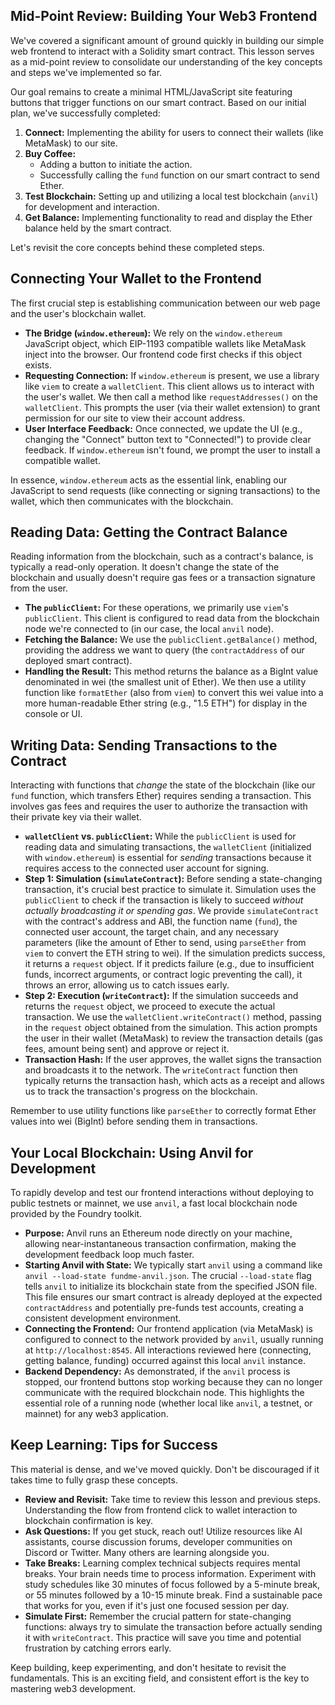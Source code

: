 ## Mid-Point Review: Building Your Web3 Frontend

We've covered a significant amount of ground quickly in building our simple web frontend to interact with a Solidity smart contract. This lesson serves as a mid-point review to consolidate our understanding of the key concepts and steps we've implemented so far.

Our goal remains to create a minimal HTML/JavaScript site featuring buttons that trigger functions on our smart contract. Based on our initial plan, we've successfully completed:

1.  **Connect:** Implementing the ability for users to connect their wallets (like MetaMask) to our site.
2.  **Buy Coffee:**
    *   Adding a button to initiate the action.
    *   Successfully calling the `fund` function on our smart contract to send Ether.
3.  **Test Blockchain:** Setting up and utilizing a local test blockchain (`anvil`) for development and interaction.
4.  **Get Balance:** Implementing functionality to read and display the Ether balance held by the smart contract.

Let's revisit the core concepts behind these completed steps.

## Connecting Your Wallet to the Frontend

The first crucial step is establishing communication between our web page and the user's blockchain wallet.

*   **The Bridge (`window.ethereum`):** We rely on the `window.ethereum` JavaScript object, which EIP-1193 compatible wallets like MetaMask inject into the browser. Our frontend code first checks if this object exists.
*   **Requesting Connection:** If `window.ethereum` is present, we use a library like `viem` to create a `walletClient`. This client allows us to interact with the user's wallet. We then call a method like `requestAddresses()` on the `walletClient`. This prompts the user (via their wallet extension) to grant permission for our site to view their account address.
*   **User Interface Feedback:** Once connected, we update the UI (e.g., changing the "Connect" button text to "Connected!") to provide clear feedback. If `window.ethereum` isn't found, we prompt the user to install a compatible wallet.

In essence, `window.ethereum` acts as the essential link, enabling our JavaScript to send requests (like connecting or signing transactions) to the wallet, which then communicates with the blockchain.

## Reading Data: Getting the Contract Balance

Reading information from the blockchain, such as a contract's balance, is typically a read-only operation. It doesn't change the state of the blockchain and usually doesn't require gas fees or a transaction signature from the user.

*   **The `publicClient`:** For these operations, we primarily use `viem`'s `publicClient`. This client is configured to read data from the blockchain node we're connected to (in our case, the local `anvil` node).
*   **Fetching the Balance:** We use the `publicClient.getBalance()` method, providing the address we want to query (the `contractAddress` of our deployed smart contract).
*   **Handling the Result:** This method returns the balance as a BigInt value denominated in wei (the smallest unit of Ether). We then use a utility function like `formatEther` (also from `viem`) to convert this wei value into a more human-readable Ether string (e.g., "1.5 ETH") for display in the console or UI.

## Writing Data: Sending Transactions to the Contract

Interacting with functions that *change* the state of the blockchain (like our `fund` function, which transfers Ether) requires sending a transaction. This involves gas fees and requires the user to authorize the transaction with their private key via their wallet.

*   **`walletClient` vs. `publicClient`:** While the `publicClient` is used for reading data and simulating transactions, the `walletClient` (initialized with `window.ethereum`) is essential for *sending* transactions because it requires access to the connected user account for signing.
*   **Step 1: Simulation (`simulateContract`):** Before sending a state-changing transaction, it's crucial best practice to simulate it. Simulation uses the `publicClient` to check if the transaction is likely to succeed *without actually broadcasting it or spending gas*. We provide `simulateContract` with the contract's address and ABI, the function name (`fund`), the connected user account, the target chain, and any necessary parameters (like the amount of Ether to send, using `parseEther` from `viem` to convert the ETH string to wei). If the simulation predicts success, it returns a `request` object. If it predicts failure (e.g., due to insufficient funds, incorrect arguments, or contract logic preventing the call), it throws an error, allowing us to catch issues early.
*   **Step 2: Execution (`writeContract`):** If the simulation succeeds and returns the `request` object, we proceed to execute the actual transaction. We use the `walletClient.writeContract()` method, passing in the `request` object obtained from the simulation. This action prompts the user in their wallet (MetaMask) to review the transaction details (gas fees, amount being sent) and approve or reject it.
*   **Transaction Hash:** If the user approves, the wallet signs the transaction and broadcasts it to the network. The `writeContract` function then typically returns the transaction hash, which acts as a receipt and allows us to track the transaction's progress on the blockchain.

Remember to use utility functions like `parseEther` to correctly format Ether values into wei (BigInt) before sending them in transactions.

## Your Local Blockchain: Using Anvil for Development

To rapidly develop and test our frontend interactions without deploying to public testnets or mainnet, we use `anvil`, a fast local blockchain node provided by the Foundry toolkit.

*   **Purpose:** Anvil runs an Ethereum node directly on your machine, allowing near-instantaneous transaction confirmation, making the development feedback loop much faster.
*   **Starting Anvil with State:** We typically start `anvil` using a command like `anvil --load-state fundme-anvil.json`. The crucial `--load-state` flag tells `anvil` to initialize its blockchain state from the specified JSON file. This file ensures our smart contract is already deployed at the expected `contractAddress` and potentially pre-funds test accounts, creating a consistent development environment.
*   **Connecting the Frontend:** Our frontend application (via MetaMask) is configured to connect to the network provided by `anvil`, usually running at `http://localhost:8545`. All interactions reviewed here (connecting, getting balance, funding) occurred against this local `anvil` instance.
*   **Backend Dependency:** As demonstrated, if the `anvil` process is stopped, our frontend buttons stop working because they can no longer communicate with the required blockchain node. This highlights the essential role of a running node (whether local like `anvil`, a testnet, or mainnet) for any web3 application.

## Keep Learning: Tips for Success

This material is dense, and we've moved quickly. Don't be discouraged if it takes time to fully grasp these concepts.

*   **Review and Revisit:** Take time to review this lesson and previous steps. Understanding the flow from frontend click to wallet interaction to blockchain confirmation is key.
*   **Ask Questions:** If you get stuck, reach out! Utilize resources like AI assistants, course discussion forums, developer communities on Discord or Twitter. Many others are learning alongside you.
*   **Take Breaks:** Learning complex technical subjects requires mental breaks. Your brain needs time to process information. Experiment with study schedules like 30 minutes of focus followed by a 5-minute break, or 55 minutes followed by a 10-15 minute break. Find a sustainable pace that works for you, even if it's just one focused session per day.
*   **Simulate First:** Remember the crucial pattern for state-changing functions: always try to simulate the transaction before actually sending it with `writeContract`. This practice will save you time and potential frustration by catching errors early.

Keep building, keep experimenting, and don't hesitate to revisit the fundamentals. This is an exciting field, and consistent effort is the key to mastering web3 development.